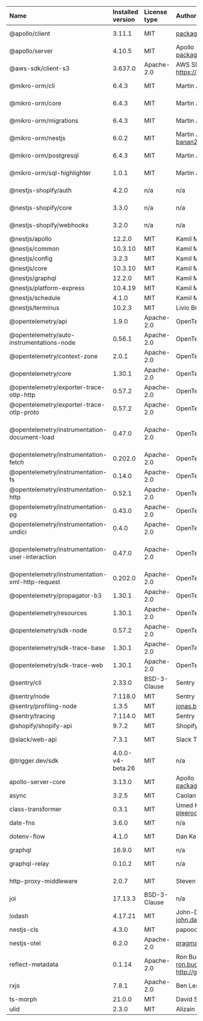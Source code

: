 | Name                                            | Installed version | License type | Author                                                           | Link                                                                                                                                   |
| :---------------------------------------------- | :---------------- | :----------- | :--------------------------------------------------------------- | :------------------------------------------------------------------------------------------------------------------------------------- |
| @apollo/client                                  | 3.11.1            | MIT          | packages@apollographql.com                                       | git+https://github.com/apollographql/apollo-client.git                                                                                 |
| @apollo/server                                  | 4.10.5            | MIT          | Apollo <packages@apollographql.com>                              | git+https://github.com/apollographql/apollo-server.git                                                                                 |
| @aws-sdk/client-s3                              | 3.637.0           | Apache-2.0   | AWS SDK for JavaScript Team https://aws.amazon.com/javascript/   | git+https://github.com/aws/aws-sdk-js-v3.git                                                                                           |
| @mikro-orm/cli                                  | 6.4.3             | MIT          | Martin Adámek                                                    | git+ssh://git@github.com/mikro-orm/mikro-orm.git                                                                                       |
| @mikro-orm/core                                 | 6.4.3             | MIT          | Martin Adámek                                                    | git+ssh://git@github.com/mikro-orm/mikro-orm.git                                                                                       |
| @mikro-orm/migrations                           | 6.4.3             | MIT          | Martin Adámek                                                    | git+ssh://git@github.com/mikro-orm/mikro-orm.git                                                                                       |
| @mikro-orm/nestjs                               | 6.0.2             | MIT          | Martin Adamek banan23@gmail.com                                  | git+https://github.com/mikro-orm/nestjs.git                                                                                            |
| @mikro-orm/postgresql                           | 6.4.3             | MIT          | Martin Adámek                                                    | git+ssh://git@github.com/mikro-orm/mikro-orm.git                                                                                       |
| @mikro-orm/sql-highlighter                      | 1.0.1             | MIT          | Martin Adámek                                                    | git+ssh://git@github.com/mikro-orm/sql-highlighter.git                                                                                 |
| @nestjs-shopify/auth                            | 4.2.0             | n/a          | n/a                                                              | git+https://github.com/nestjs-shopify/nestjs-shopify.git                                                                               |
| @nestjs-shopify/core                            | 3.3.0             | n/a          | n/a                                                              | git+https://github.com/nestjs-shopify/nestjs-shopify.git                                                                               |
| @nestjs-shopify/webhooks                        | 3.2.0             | n/a          | n/a                                                              | git+https://github.com/nestjs-shopify/nestjs-shopify.git                                                                               |
| @nestjs/apollo                                  | 12.2.0            | MIT          | Kamil Mysliwiec                                                  | git+https://github.com/nestjs/graphql.git                                                                                              |
| @nestjs/common                                  | 10.3.10           | MIT          | Kamil Mysliwiec                                                  | git+https://github.com/nestjs/nest.git                                                                                                 |
| @nestjs/config                                  | 3.2.3             | MIT          | Kamil Mysliwiec                                                  | git+https://github.com/nestjs/config.git                                                                                               |
| @nestjs/core                                    | 10.3.10           | MIT          | Kamil Mysliwiec                                                  | git+https://github.com/nestjs/nest.git                                                                                                 |
| @nestjs/graphql                                 | 12.2.0            | MIT          | Kamil Mysliwiec                                                  | https://github.com/nestjs/graphql                                                                                                      |
| @nestjs/platform-express                        | 10.4.19           | MIT          | Kamil Mysliwiec                                                  | git+https://github.com/nestjs/nest.git                                                                                                 |
| @nestjs/schedule                                | 4.1.0             | MIT          | Kamil Mysliwiec                                                  | git+https://github.com/nestjs/schedule.git                                                                                             |
| @nestjs/terminus                                | 10.2.3            | MIT          | Livio Brunner                                                    | git+https://github.com/nestjs/terminus.git                                                                                             |
| @opentelemetry/api                              | 1.9.0             | Apache-2.0   | OpenTelemetry Authors                                            | git+https://github.com/open-telemetry/opentelemetry-js.git                                                                             |
| @opentelemetry/auto-instrumentations-node       | 0.56.1            | Apache-2.0   | OpenTelemetry Authors                                            | git+https://github.com/open-telemetry/opentelemetry-js-contrib.git                                                                     |
| @opentelemetry/context-zone                     | 2.0.1             | Apache-2.0   | OpenTelemetry Authors                                            | git+https://github.com/open-telemetry/opentelemetry-js.git                                                                             |
| @opentelemetry/core                             | 1.30.1            | Apache-2.0   | OpenTelemetry Authors                                            | git+https://github.com/open-telemetry/opentelemetry-js.git                                                                             |
| @opentelemetry/exporter-trace-otlp-http         | 0.57.2            | Apache-2.0   | OpenTelemetry Authors                                            | git+https://github.com/open-telemetry/opentelemetry-js.git                                                                             |
| @opentelemetry/exporter-trace-otlp-proto        | 0.57.2            | Apache-2.0   | OpenTelemetry Authors                                            | git+https://github.com/open-telemetry/opentelemetry-js.git                                                                             |
| @opentelemetry/instrumentation-document-load    | 0.47.0            | Apache-2.0   | OpenTelemetry Authors                                            | https://github.com/open-telemetry/opentelemetry-js-contrib/tree/main/plugins/web/opentelemetry-instrumentation-document-load#readme    |
| @opentelemetry/instrumentation-fetch            | 0.202.0           | Apache-2.0   | OpenTelemetry Authors                                            | git+https://github.com/open-telemetry/opentelemetry-js.git                                                                             |
| @opentelemetry/instrumentation-fs               | 0.14.0            | Apache-2.0   | OpenTelemetry Authors                                            | git+https://github.com/open-telemetry/opentelemetry-js-contrib.git                                                                     |
| @opentelemetry/instrumentation-http             | 0.52.1            | Apache-2.0   | OpenTelemetry Authors                                            | git+https://github.com/open-telemetry/opentelemetry-js.git                                                                             |
| @opentelemetry/instrumentation-pg               | 0.43.0            | Apache-2.0   | OpenTelemetry Authors                                            | git+https://github.com/open-telemetry/opentelemetry-js-contrib.git                                                                     |
| @opentelemetry/instrumentation-undici           | 0.4.0             | Apache-2.0   | OpenTelemetry Authors                                            | git+https://github.com/open-telemetry/opentelemetry-js-contrib.git                                                                     |
| @opentelemetry/instrumentation-user-interaction | 0.47.0            | Apache-2.0   | OpenTelemetry Authors                                            | https://github.com/open-telemetry/opentelemetry-js-contrib/tree/main/plugins/web/opentelemetry-instrumentation-user-interaction#readme |
| @opentelemetry/instrumentation-xml-http-request | 0.202.0           | Apache-2.0   | OpenTelemetry Authors                                            | git+https://github.com/open-telemetry/opentelemetry-js.git                                                                             |
| @opentelemetry/propagator-b3                    | 1.30.1            | Apache-2.0   | OpenTelemetry Authors                                            | git+https://github.com/open-telemetry/opentelemetry-js.git                                                                             |
| @opentelemetry/resources                        | 1.30.1            | Apache-2.0   | OpenTelemetry Authors                                            | git+https://github.com/open-telemetry/opentelemetry-js.git                                                                             |
| @opentelemetry/sdk-node                         | 0.57.2            | Apache-2.0   | OpenTelemetry Authors                                            | git+https://github.com/open-telemetry/opentelemetry-js.git                                                                             |
| @opentelemetry/sdk-trace-base                   | 1.30.1            | Apache-2.0   | OpenTelemetry Authors                                            | git+https://github.com/open-telemetry/opentelemetry-js.git                                                                             |
| @opentelemetry/sdk-trace-web                    | 1.30.1            | Apache-2.0   | OpenTelemetry Authors                                            | git+https://github.com/open-telemetry/opentelemetry-js.git                                                                             |
| @sentry/cli                                     | 2.33.0            | BSD-3-Clause | Sentry                                                           | git://github.com/getsentry/sentry-cli.git                                                                                              |
| @sentry/node                                    | 7.118.0           | MIT          | Sentry                                                           | git://github.com/getsentry/sentry-javascript.git                                                                                       |
| @sentry/profiling-node                          | 1.3.5             | MIT          | jonas.badalic@sentry.io                                          | git+https://github.com/getsentry/profiling-node.git                                                                                    |
| @sentry/tracing                                 | 7.114.0           | MIT          | Sentry                                                           | git://github.com/getsentry/sentry-javascript.git                                                                                       |
| @shopify/shopify-api                            | 9.7.2             | MIT          | Shopify Inc.                                                     | git+https://github.com/Shopify/shopify-app-js.git                                                                                      |
| @slack/web-api                                  | 7.3.1             | MIT          | Slack Technologies, LLC                                          | git+https://github.com/slackapi/node-slack-sdk.git                                                                                     |
| @trigger.dev/sdk                                | 4.0.0-v4-beta.26  | MIT          | n/a                                                              | git+https://github.com/triggerdotdev/trigger.dev.git                                                                                   |
| apollo-server-core                              | 3.13.0            | MIT          | Apollo <packages@apollographql.com>                              | git+https://github.com/apollographql/apollo-server.git                                                                                 |
| async                                           | 3.2.5             | MIT          | Caolan McMahon                                                   | git+https://github.com/caolan/async.git                                                                                                |
| class-transformer                               | 0.3.1             | MIT          | Umed Khudoiberdiev pleerock.me@gmail.com                         | git+https://github.com/typestack/class-transformer.git                                                                                 |
| date-fns                                        | 3.6.0             | MIT          | n/a                                                              | git+https://github.com/date-fns/date-fns.git                                                                                           |
| dotenv-flow                                     | 4.1.0             | MIT          | Dan Kerimdzhanov                                                 | git+https://github.com/kerimdzhanov/dotenv-flow.git                                                                                    |
| graphql                                         | 16.9.0            | MIT          | n/a                                                              | git+https://github.com/graphql/graphql-js.git                                                                                          |
| graphql-relay                                   | 0.10.2            | MIT          | n/a                                                              | git+https://github.com/graphql/graphql-relay-js.git                                                                                    |
| http-proxy-middleware                           | 2.0.7             | MIT          | Steven Chim                                                      | git+https://github.com/chimurai/http-proxy-middleware.git                                                                              |
| joi                                             | 17.13.3           | BSD-3-Clause | n/a                                                              | git://github.com/hapijs/joi.git                                                                                                        |
| lodash                                          | 4.17.21           | MIT          | John-David Dalton <john.david.dalton@gmail.com>                  | git+https://github.com/lodash/lodash.git                                                                                               |
| nestjs-cls                                      | 4.3.0             | MIT          | papooch                                                          | git+https://github.com/Papooch/nestjs-cls.git                                                                                          |
| nestjs-otel                                     | 6.2.0             | Apache-2.0   | pragmaticivan@gmail.com                                          | git+https://github.com/pragmaticivan/nestjs-otel.git                                                                                   |
| reflect-metadata                                | 0.1.14            | Apache-2.0   | Ron Buckton ron.buckton@microsoft.com http://github.com/rbuckton | git+https://github.com/rbuckton/reflect-metadata.git                                                                                   |
| rxjs                                            | 7.8.1             | Apache-2.0   | Ben Lesh <ben@benlesh.com>                                       | git+https://github.com/reactivex/rxjs.git                                                                                              |
| ts-morph                                        | 21.0.0            | MIT          | David Sherret                                                    | git+https://github.com/dsherret/ts-morph.git                                                                                           |
| ulid                                            | 2.3.0             | MIT          | Alizain Feerasta                                                 | git+https://github.com/ulid/javascript.git                                                                                             |

